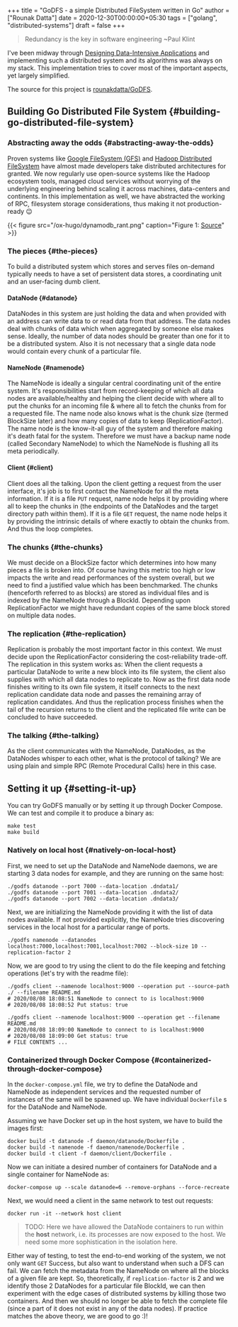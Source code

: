 +++
title = "GoDFS - a simple Distributed FileSystem written in Go"
author = ["Rounak Datta"]
date = 2020-12-30T00:00:00+05:30
tags = ["golang", "distributed-systems"]
draft = false
+++

> Redundancy is the key in software engineering ~Paul Klint

I've been midway through [Designing Data-Intensive Applications](https://www.goodreads.com/book/show/23463279-designing-data-intensive-applications) and implementing such a distributed system and its algorithms was always on my stack. This implementation tries to cover most of the important aspects, yet largely simplified.

The source for this project is [rounakdatta/GoDFS](https://github.com/rounakdatta/GoDFS).


## Building Go Distributed File System {#building-go-distributed-file-system}


### Abstracting away the odds {#abstracting-away-the-odds}

Proven systems like [Google FileSystem (GFS)](https://static.googleusercontent.com/media/research.google.com/en//archive/gfs-sosp2003.pdf) and [Hadoop Distributed FileSystem](https://hadoop.apache.org/docs/r1.2.1/hdfs%5Fdesign.pdf) have almost made developers take distributed architectures for granted. We now regularly use open-source systems like the Hadoop ecosystem tools, managed cloud services without worrying of the underlying engineering behind scaling it across machines, data-centers and continents. In this implementation as well, we have abstracted the working of RPC, filesystem storage considerations, thus making it not production-ready 😉

{{< figure src="/ox-hugo/dynamodb_rant.png" caption="Figure 1: [Source](https://www.jeremydaly.com/takeaways-from-dynamodb-deep-dive-advanced-design-patterns-dat403/)" >}}


### The pieces {#the-pieces}

To build a distributed system which stores and serves files on-demand typically needs to have a set of persistent data stores, a coordinating unit and an user-facing dumb client.


#### DataNode {#datanode}

DataNodes in this system are just holding the data and when provided with an address can write data to or read data from that address. The data nodes deal with chunks of data which when aggregated by someone else makes sense. Ideally, the number of data nodes should be greater than one for it to be a distributed system. Also it is not necessary that a single data node would contain every chunk of a particular file.


#### NameNode {#namenode}

The NameNode is ideally a singular central coordinating unit of the entire system. It's responsibilities start from record-keeping of which all data nodes are available/healthy and helping the client decide with where all to put the chunks for an incoming file & where all to fetch the chunks from for a requested file. The name node also knows what is the chunk size (termed BlockSize later) and how many copies of data to keep (ReplicationFactor). The name node is the know-it-all guy of the system and therefore making it's death fatal for the system. Therefore we must have a backup name node (called Secondary NameNode) to which the NameNode is flushing all its meta periodically.


#### Client {#client}

Client does all the talking. Upon the client getting a request from the user interface, it's job is to first contact the NameNode for all the meta information. If it is a file `PUT` request, name node helps it by providing where all to keep the chunks in (the endpoints of the DataNodes and the target directory path within them). If it is a file `GET` request, the name node helps it by providing the intrinsic details of where exactly to obtain the chunks from. And thus the loop completes.


### The chunks {#the-chunks}

We must decide on a BlockSize factor which determines into how many pieces a file is broken into. Of course having this metric too high or low impacts the write and read performances of the system overall, but we need to find a justified value which has been benchmarked. The chunks (henceforth referred to as blocks) are stored as individual files and is indexed by the NameNode through a BlockId. Depending upon ReplicationFactor we might have redundant copies of the same block stored on multiple data nodes.


### The replication {#the-replication}

Replication is probably the most important factor in this context. We must decide upon the ReplicationFactor considering the cost-reliability trade-off. The replication in this system works as: When the client requests a particular DataNode to write a new block into its file system, the client also supplies with which all data nodes to replicate to. Now as the first data node finishes writing to its own file system, it itself connects to the next replication candidate data node and passes the remaining array of replication candidates. And thus the replication process finishes when the tail of the recursion returns to the client and the replicated file write can be concluded to have succeeded.


### The talking {#the-talking}

As the client communicates with the NameNode, DataNodes, as the DataNodes whisper to each other, what is the protocol of talking? We are using plain and simple RPC (Remote Procedural Calls) here in this case.


## Setting it up {#setting-it-up}

You can try GoDFS manually or by setting it up through Docker Compose. We can test and compile it to produce a binary as:

<a id="code-snippet--testing and building"></a>
```shell
make test
make build
```


### Natively on local host {#natively-on-local-host}

First, we need to set up the DataNode and NameNode daemons, we are starting 3 data nodes for example, and they are running on the same host:

<a id="code-snippet--booting datanodes"></a>
```shell
./godfs datanode --port 7000 --data-location .dndata1/
./godfs datanode --port 7001 --data-location .dndata2/
./godfs datanode --port 7002 --data-location .dndata3/
```

Next, we are initializing the NameNode providing it with the list of data nodes available. If not provided explicitly, the NameNode tries discovering services in the local host for a particular range of ports.

<a id="code-snippet--booting namenode"></a>
```shell
./godfs namenode --datanodes localhost:7000,localhost:7001,localhost:7002 --block-size 10 --replication-factor 2
```

Now, we are good to try using the client to do the file keeping and fetching operations (let's try with the readme file):

<a id="code-snippet--testing client"></a>
```shell
./godfs client --namenode localhost:9000 --operation put --source-path ./ --filename README.md
# 2020/08/08 18:08:51 NameNode to connect to is localhost:9000
# 2020/08/08 18:08:52 Put status: true

./godfs client --namenode localhost:9000 --operation get --filename README.md
# 2020/08/08 18:09:00 NameNode to connect to is localhost:9000
# 2020/08/08 18:09:00 Get status: true
# FILE CONTENTS ...
```


### Containerized through Docker Compose {#containerized-through-docker-compose}

In the `docker-compose.yml` file, we try to define the DataNode and NameNode as independent services and the requested number of instances of the same will be spawned up. We have individual `Dockerfile` s for the DataNode and NameNode.

Assuming we have Docker set up in the host system, we have to build the images first:

<a id="code-snippet--building docker images"></a>
```shell
docker build -t datanode -f daemon/datanode/Dockerfile .
docker build -t namenode -f daemon/namenode/Dockerfile .
docker build -t client -f daemon/client/Dockerfile .
```

Now we can initiate a desired number of containers for DataNode and a single container for NameNode as:

<a id="code-snippet--booting the composed containers"></a>
```shell
docker-compose up --scale datanode=6 --remove-orphans --force-recreate
```

Next, we would need a client in the same network to test out requests:

<a id="code-snippet--interacting through a client container"></a>
```shell
docker run -it --network host client
```

> TODO: Here we have allowed the DataNode containers to run within the **host** network, i.e. its processes are now exposed to the host. We need some more sophistication in the isolation here.

Either way of testing, to test the end-to-end working of the system, we not only want `GET` Success, but also want to understand when such a DFS can fail. We can fetch the metadata from the NameNode on where all the blocks of a given file are kept. So, theoretically, if `replication-factor` is 2 and we identify those 2 DataNodes for a particular file BlockId, we can then experiment with the edge cases of distributed systems by killing those two containers. And then we should no longer be able to fetch the complete file (since a part of it does not exist in any of the data nodes). If practice matches the above theory, we are good to go :)!
